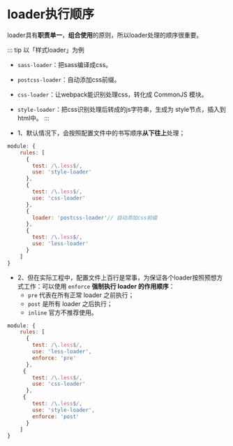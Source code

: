 # loader执行顺序

loader具有**职责单一**，**组合使用**的原则，所以loader处理的顺序很重要。

::: tip 以「样式loader」为例
- `sass-loader`：把sass编译成css。
- `postcss-loader`：自动添加css前缀。
- `css-loader`：让webpack能识别处理css，转化成 CommonJS 模块。
- `style-loader`：把css识别处理后转成的js字符串，生成为 style节点，插入到 html中。
:::

- 1、默认情况下，会按照配置文件中的书写顺序**从下往上**处理；
```js
module: {
    rules: [
      {
        test: /\.less$/,
        use: 'style-loader'
      },
      {
        test: /\.less$/,
        use: 'css-loader'
      },
      {
        loader: 'postcss-loader'// 自动添加css前缀
      },
      {
        test: /\.less$/,
        use: 'less-loader'
      }
    ]
}
```

- 2、但在实际工程中，配置文件上百行是常事，为保证各个loader按照预想方式工作：可以使用 `enforce` **强制执行 loader 的作用顺序**：
    - `pre` 代表在所有正常 loader 之前执行；
    - `post` 是所有 loader 之后执行；
    - `inline` 官方不推荐使用。
```js
module: {
    rules: [
      {
        test: /\.less$/,
        use: 'less-loader',
        enforce: 'pre'
      },
     {
        test: /\.less$/,
        use: 'css-loader'
      },
     {
        test: /\.less$/,
        use: 'style-loader',
        enforce: 'post'
      }
    ]
}
```


